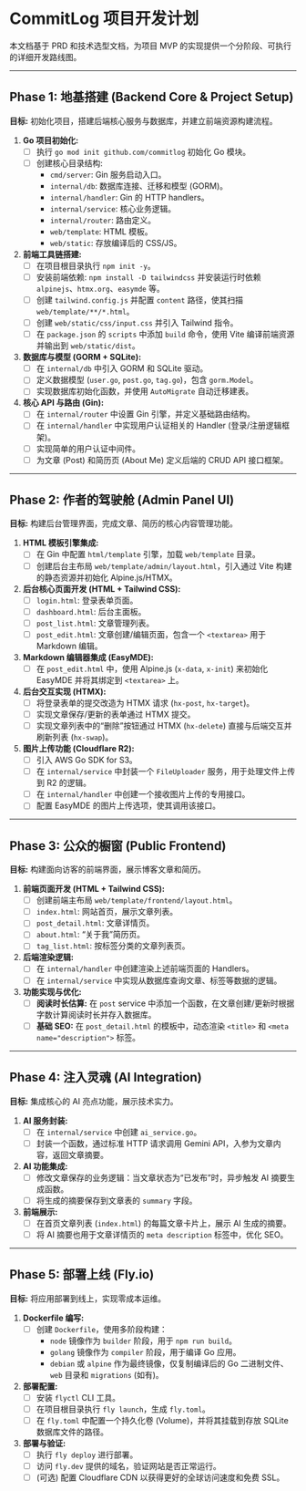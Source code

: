 # CommitLog 项目开发计划

本文档基于 PRD 和技术选型文档，为项目 MVP 的实现提供一个分阶段、可执行的详细开发路线图。

---

## Phase 1: 地基搭建 (Backend Core & Project Setup)

**目标:** 初始化项目，搭建后端核心服务与数据库，并建立前端资源构建流程。

1.  **Go 项目初始化:**
    *   [ ] 执行 `go mod init github.com/commitlog` 初始化 Go 模块。
    *   [ ] 创建核心目录结构:
        *   `cmd/server`: Gin 服务启动入口。
        *   `internal/db`: 数据库连接、迁移和模型 (GORM)。
        *   `internal/handler`: Gin 的 HTTP handlers。
        *   `internal/service`: 核心业务逻辑。
        *   `internal/router`: 路由定义。
        *   `web/template`: HTML 模板。
        *   `web/static`: 存放编译后的 CSS/JS。

2.  **前端工具链搭建:**
    *   [ ] 在项目根目录执行 `npm init -y`。
    *   [ ] 安装前端依赖: `npm install -D tailwindcss` 并安装运行时依赖 `alpinejs`、`htmx.org`、`easymde` 等。
    *   [ ] 创建 `tailwind.config.js` 并配置 `content` 路径，使其扫描 `web/template/**/*.html`。
    *   [ ] 创建 `web/static/css/input.css` 并引入 Tailwind 指令。
    *   [ ] 在 `package.json` 的 `scripts` 中添加 `build` 命令，使用 Vite 编译前端资源并输出到 `web/static/dist`。

3.  **数据库与模型 (GORM + SQLite):**
    *   [ ] 在 `internal/db` 中引入 GORM 和 SQLite 驱动。
    *   [ ] 定义数据模型 (`user.go`, `post.go`, `tag.go`)，包含 `gorm.Model`。
    *   [ ] 实现数据库初始化函数，并使用 `AutoMigrate` 自动迁移建表。

4.  **核心 API 与路由 (Gin):**
    *   [ ] 在 `internal/router` 中设置 Gin 引擎，并定义基础路由结构。
    *   [ ] 在 `internal/handler` 中实现用户认证相关的 Handler (登录/注册逻辑框架)。
    *   [ ] 实现简单的用户认证中间件。
    *   [ ] 为文章 (Post) 和简历页 (About Me) 定义后端的 CRUD API 接口框架。

---

## Phase 2: 作者的驾驶舱 (Admin Panel UI)

**目标:** 构建后台管理界面，完成文章、简历的核心内容管理功能。

1.  **HTML 模板引擎集成:**
    *   [ ] 在 Gin 中配置 `html/template` 引擎，加载 `web/template` 目录。
    *   [ ] 创建后台主布局 `web/template/admin/layout.html`，引入通过 Vite 构建的静态资源并初始化 Alpine.js/HTMX。

2.  **后台核心页面开发 (HTML + Tailwind CSS):**
    *   [ ] `login.html`: 登录表单页面。
    *   [ ] `dashboard.html`: 后台主面板。
    *   [ ] `post_list.html`: 文章管理列表。
    *   [ ] `post_edit.html`: 文章创建/编辑页面，包含一个 `<textarea>` 用于 Markdown 编辑。

3.  **Markdown 编辑器集成 (EasyMDE):**
    *   [ ] 在 `post_edit.html` 中，使用 Alpine.js (`x-data`, `x-init`) 来初始化 EasyMDE 并将其绑定到 `<textarea>` 上。

4.  **后台交互实现 (HTMX):**
    *   [ ] 将登录表单的提交改造为 HTMX 请求 (`hx-post`, `hx-target`)。
    *   [ ] 实现文章保存/更新的表单通过 HTMX 提交。
    *   [ ] 实现文章列表中的“删除”按钮通过 HTMX (`hx-delete`) 直接与后端交互并刷新列表 (`hx-swap`)。

5.  **图片上传功能 (Cloudflare R2):**
    *   [ ] 引入 AWS Go SDK for S3。
    *   [ ] 在 `internal/service` 中封装一个 `FileUploader` 服务，用于处理文件上传到 R2 的逻辑。
    *   [ ] 在 `internal/handler` 中创建一个接收图片上传的专用接口。
    *   [ ] 配置 EasyMDE 的图片上传选项，使其调用该接口。

---

## Phase 3: 公众的橱窗 (Public Frontend)

**目标:** 构建面向访客的前端界面，展示博客文章和简历。

1.  **前端页面开发 (HTML + Tailwind CSS):**
    *   [ ] 创建前端主布局 `web/template/frontend/layout.html`。
    *   [ ] `index.html`: 网站首页，展示文章列表。
    *   [ ] `post_detail.html`: 文章详情页。
    *   [ ] `about.html`: “关于我”简历页。
    *   [ ] `tag_list.html`: 按标签分类的文章列表页。

2.  **后端渲染逻辑:**
    *   [ ] 在 `internal/handler` 中创建渲染上述前端页面的 Handlers。
    *   [ ] 在 `internal/service` 中实现从数据库查询文章、标签等数据的逻辑。

3.  **功能实现与优化:**
    *   [ ] **阅读时长估算:** 在 `post` service 中添加一个函数，在文章创建/更新时根据字数计算阅读时长并存入数据库。
    *   [ ] **基础 SEO:** 在 `post_detail.html` 的模板中，动态渲染 `<title>` 和 `<meta name="description">` 标签。

---

## Phase 4: 注入灵魂 (AI Integration)

**目标:** 集成核心的 AI 亮点功能，展示技术实力。

1.  **AI 服务封装:**
    *   [ ] 在 `internal/service` 中创建 `ai_service.go`。
    *   [ ] 封装一个函数，通过标准 HTTP 请求调用 Gemini API，入参为文章内容，返回文章摘要。

2.  **AI 功能集成:**
    *   [ ] 修改文章保存的业务逻辑：当文章状态为“已发布”时，异步触发 AI 摘要生成函数。
    *   [ ] 将生成的摘要保存到文章表的 `summary` 字段。

3.  **前端展示:**
    *   [ ] 在首页文章列表 (`index.html`) 的每篇文章卡片上，展示 AI 生成的摘要。
    *   [ ] 将 AI 摘要也用于文章详情页的 `meta description` 标签中，优化 SEO。

---

## Phase 5: 部署上线 (Fly.io)

**目标:** 将应用部署到线上，实现零成本运维。

1.  **Dockerfile 编写:**
    *   [ ] 创建 `Dockerfile`，使用多阶段构建：
        *   `node` 镜像作为 `builder` 阶段，用于 `npm run build`。
        *   `golang` 镜像作为 `compiler` 阶段，用于编译 Go 应用。
        *   `debian` 或 `alpine` 作为最终镜像，仅复制编译后的 Go 二进制文件、`web` 目录和 `migrations` (如有)。

2.  **部署配置:**
    *   [ ] 安装 `flyctl` CLI 工具。
    *   [ ] 在项目根目录执行 `fly launch`，生成 `fly.toml`。
    *   [ ] 在 `fly.toml` 中配置一个持久化卷 (Volume)，并将其挂载到存放 SQLite 数据库文件的路径。

3.  **部署与验证:**
    *   [ ] 执行 `fly deploy` 进行部署。
    *   [ ] 访问 `fly.dev` 提供的域名，验证网站是否正常运行。
    *   [ ] (可选) 配置 Cloudflare CDN 以获得更好的全球访问速度和免费 SSL。